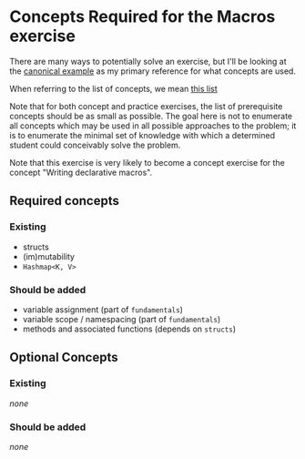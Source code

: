 # Concepts Required for the Macros exercise

There are many ways to potentially solve an exercise, but I'll be looking at the [canonical example](https://github.com/exercism/rust/blob/666c366fc0d39d9f6fd8e837facea8afe2153ae2/exercises/macros/example.rs) as my primary reference for what concepts are used.

When referring to the list of concepts, we mean [this list](https://github.com/exercism/v3/blob/master/languages/rust/reference/README.md)

Note that for both concept and practice exercises, the list of prerequisite concepts should be as small as possible. The goal here is not to enumerate all concepts which may be used in all possible approaches to the problem; it is to enumerate the minimal set of knowledge with which a determined student could conceivably solve the problem.

Note that this exercise is very likely to become a concept exercise for the concept "Writing declarative macros".

## Required concepts

### Existing

- structs
- (im)mutability
- `Hashmap<K, V>`

### Should be added

- variable assignment (part of `fundamentals`)
- variable scope / namespacing (part of `fundamentals`)
- methods and associated functions (depends on `structs`)

## Optional Concepts

### Existing

_none_

### Should be added

_none_
